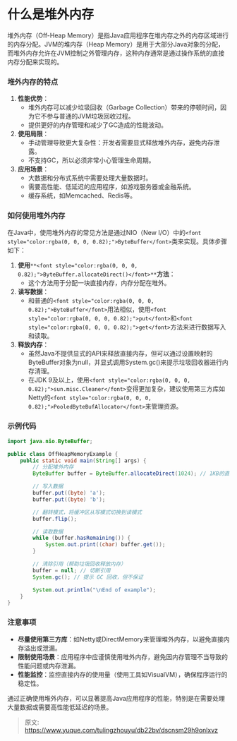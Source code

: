 # 什么是堆外内存

<font style="color:rgba(0, 0, 0, 0.82);">堆外内存（Off-Heap Memory）是指Java应用程序在堆内存之外的内存区域进行的内存分配。JVM的堆内存（Heap Memory）是用于大部分Java对象的分配，而堆外内存允许在JVM控制之外管理内存，这种内存通常是通过操作系统的直接内存分配来实现的。</font>

### <font style="color:rgba(0, 0, 0, 0.82);">堆外内存的特点</font>
1. **<font style="color:rgba(0, 0, 0, 0.82);">性能优势</font>**<font style="color:rgba(0, 0, 0, 0.82);">：</font>
    - <font style="color:rgba(0, 0, 0, 0.82);">堆外内存可以减少垃圾回收（Garbage Collection）带来的停顿时间，因为它不参与普通的JVM垃圾回收过程。</font>
    - <font style="color:rgba(0, 0, 0, 0.82);">提供更好的内存管理和减少了GC造成的性能波动。</font>
2. **<font style="color:rgba(0, 0, 0, 0.82);">使用局限</font>**<font style="color:rgba(0, 0, 0, 0.82);">：</font>
    - <font style="color:rgba(0, 0, 0, 0.82);">手动管理导致更大复杂性：开发者需要显式释放堆外内存，避免内存泄露。</font>
    - <font style="color:rgba(0, 0, 0, 0.82);">不支持GC，所以必须非常小心管理生命周期。</font>
3. **<font style="color:rgba(0, 0, 0, 0.82);">应用场景</font>**<font style="color:rgba(0, 0, 0, 0.82);">：</font>
    - <font style="color:rgba(0, 0, 0, 0.82);">大数据和分布式系统中需要处理大量数据时。</font>
    - <font style="color:rgba(0, 0, 0, 0.82);">需要高性能、低延迟的应用程序，如游戏服务器或金融系统。</font>
    - <font style="color:rgba(0, 0, 0, 0.82);">缓存系统，如Memcached、Redis等。</font>

### <font style="color:rgba(0, 0, 0, 0.82);">如何使用堆外内存</font>
<font style="color:rgba(0, 0, 0, 0.82);">在Java中，使用堆外内存的常见方法是通过NIO（New I/O）中的</font>`<font style="color:rgba(0, 0, 0, 0.82);">ByteBuffer</font>`<font style="color:rgba(0, 0, 0, 0.82);">类来实现。具体步骤如下：</font>

1. **<font style="color:rgba(0, 0, 0, 0.82);">使用</font>**`**<font style="color:rgba(0, 0, 0, 0.82);">ByteBuffer.allocateDirect()</font>**`**<font style="color:rgba(0, 0, 0, 0.82);">方法</font>**<font style="color:rgba(0, 0, 0, 0.82);">：</font>
    - <font style="color:rgba(0, 0, 0, 0.82);">这个方法用于分配一块直接内存，内存分配在堆外。</font>
2. **<font style="color:rgba(0, 0, 0, 0.82);">读写数据</font>**<font style="color:rgba(0, 0, 0, 0.82);">：</font>
    - <font style="color:rgba(0, 0, 0, 0.82);">和普通的</font>`<font style="color:rgba(0, 0, 0, 0.82);">ByteBuffer</font>`<font style="color:rgba(0, 0, 0, 0.82);">用法相似，使用</font>`<font style="color:rgba(0, 0, 0, 0.82);">put</font>`<font style="color:rgba(0, 0, 0, 0.82);">和</font>`<font style="color:rgba(0, 0, 0, 0.82);">get</font>`<font style="color:rgba(0, 0, 0, 0.82);">方法来进行数据写入和读取。</font>
3. **<font style="color:rgba(0, 0, 0, 0.82);">释放内存</font>**<font style="color:rgba(0, 0, 0, 0.82);">：</font>
    - <font style="color:rgba(0, 0, 0, 0.82);">虽然Java不提供显式的API来释放直接内存，但可以通过设置映射的ByteBuffer对象为null，并显式调用System.gc()来提示垃圾回收器进行内存清理。</font>
    - <font style="color:rgba(0, 0, 0, 0.82);">在JDK 9及以上，使用</font>`<font style="color:rgba(0, 0, 0, 0.82);">sun.misc.Cleaner</font>`<font style="color:rgba(0, 0, 0, 0.82);">变得更加复杂，建议使用第三方库如Netty的</font>`<font style="color:rgba(0, 0, 0, 0.82);">PooledByteBufAllocator</font>`<font style="color:rgba(0, 0, 0, 0.82);">来管理资源。</font>

### <font style="color:rgba(0, 0, 0, 0.82);">示例代码</font>
```java
import java.nio.ByteBuffer;  

public class OffHeapMemoryExample {  
    public static void main(String[] args) {  
        // 分配堆外内存  
        ByteBuffer buffer = ByteBuffer.allocateDirect(1024); // 1KB的直接内存  

        // 写入数据  
        buffer.put((byte) 'a');  
        buffer.put((byte) 'b');  

        // 翻转模式，将缓冲区从写模式切换到读模式  
        buffer.flip();  

        // 读取数据  
        while (buffer.hasRemaining()) {  
            System.out.print((char) buffer.get());  
        }  

        // 清除引用（帮助垃圾回收释放内存）  
        buffer = null; // 切断引用  
        System.gc(); // 提示 GC 回收，但不保证  

        System.out.println("\nEnd of example");  
    }  
}
```

### <font style="color:rgba(0, 0, 0, 0.82);">注意事项</font>
+ **<font style="color:rgba(0, 0, 0, 0.82);">尽量使用第三方库</font>**<font style="color:rgba(0, 0, 0, 0.82);">：如Netty或DirectMemory来管理堆外内存，以避免直接内存溢出或泄漏。</font>
+ **<font style="color:rgba(0, 0, 0, 0.82);">限制使用场景</font>**<font style="color:rgba(0, 0, 0, 0.82);">：应用程序中应谨慎使用堆外内存，避免因内存管理不当导致的性能问题或内存泄漏。</font>
+ **<font style="color:rgba(0, 0, 0, 0.82);">性能监控</font>**<font style="color:rgba(0, 0, 0, 0.82);">：监控直接内存的使用量（使用工具如VisualVM），确保程序运行的稳定性。</font>

<font style="color:rgba(0, 0, 0, 0.82);">通过正确使用堆外内存，可以显著提高Java应用程序的性能，特别是在需要处理大量数据或需要高性能低延迟的场景。</font>



> 原文: <https://www.yuque.com/tulingzhouyu/db22bv/dscnsm29h9onlxvz>